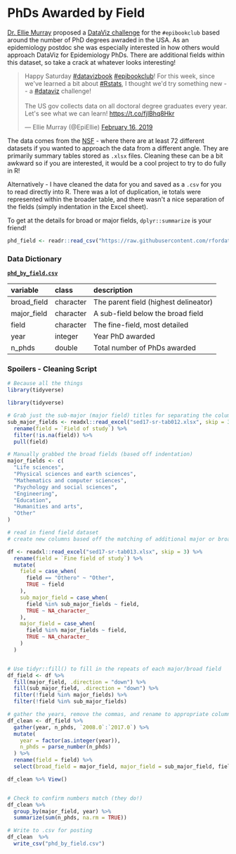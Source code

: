 # PhDs Awarded by Field

[Dr. Ellie Murray](https://twitter.com/EpiEllie) proposed a [DataViz challenge](https://twitter.com/EpiEllie/status/1096876638632140805) for the `#epibookclub` based around the number of PhD degrees awraded in the USA. As an epidemiology postdoc she was especially interested in how others would approach DataViz for Epidemiology PhDs. There are additional fields within this dataset, so take a crack at whatever looks interesting!

<blockquote class="twitter-tweet" data-lang="en"><p lang="en" dir="ltr">Happy Saturday <a href="https://twitter.com/hashtag/datavizbook?src=hash&amp;ref_src=twsrc%5Etfw">#datavizbook</a> <a href="https://twitter.com/hashtag/epibookclub?src=hash&amp;ref_src=twsrc%5Etfw">#epibookclub</a>! For this week, since we&#39;ve learned a bit about <a href="https://twitter.com/hashtag/Rstats?src=hash&amp;ref_src=twsrc%5Etfw">#Rstats</a>, I thought we&#39;d try something new -- a <a href="https://twitter.com/hashtag/dataviz?src=hash&amp;ref_src=twsrc%5Etfw">#dataviz</a> challenge! <br><br>The US gov collects data on all doctoral degree graduates every year. Let&#39;s see what we can learn! <a href="https://t.co/fjIBhq8Hkr">https://t.co/fjIBhq8Hkr</a></p>&mdash; Ellie Murray (@EpiEllie) <a href="https://twitter.com/EpiEllie/status/1096876638632140805?ref_src=twsrc%5Etfw">February 16, 2019</a></blockquote>

The data comes from the [NSF](https://ncses.nsf.gov/pubs/nsf19301/data) - where there are at least 72 different datasets if you wanted to approach the data from a different angle. They are primarily summary tables stored as `.xlsx` files. Cleaning these can be a bit awkward so if you are interested, it would be a cool project to try to do fully in R!

Alternatively - I have cleaned the data for you and saved as a `.csv` for you to read directly into R. There was a lot of duplication, ie totals were represented within the broader table, and there wasn't a nice separation of the fields (simply indentation in the Excel sheet).

To get at the details for broad or major fields, `dplyr::summarize` is your friend!

```r
phd_field <- readr::read_csv("https://raw.githubusercontent.com/rfordatascience/tidytuesday/main/data/2019/2019-02-19/phd_by_field.csv")
```

### Data Dictionary

[**`phd_by_field.csv`**](phd_by_field.csv)  

|variable    |class     |description |
|:-----------|:---------|:-----------|
|broad_field |character | The parent field (highest delineator)          |
|major_field |character | A sub-field below the broad field           |
|field       |character | The fine-field, most detailed          |
|year        |integer   | Year PhD awarded       |
|n_phds      |double    | Total number of PhDs awarded       |



### Spoilers - Cleaning Script

```r
# Because all the things
library(tidyverse)
```

```r
library(tidyverse)

# Grab just the sub-major (major field) titles for separating the columns
sub_major_fields <- readxl::read_excel("sed17-sr-tab012.xlsx", skip = 3) %>%
  rename(field = `Field of study`) %>%
  filter(!is.na(field)) %>%
  pull(field)

# Manually grabbed the broad fields (based off indentation)
major_fields <- c(
  "Life sciences",
  "Physical sciences and earth sciences",
  "Mathematics and computer sciences",
  "Psychology and social sciences",
  "Engineering",
  "Education",
  "Humanities and arts",
  "Other"
)

# read in fiend field dataset
# create new columns based off the matching of additional major or broad fields

df <- readxl::read_excel("sed17-sr-tab013.xlsx", skip = 3) %>%
  rename(field = `Fine field of study`) %>%
  mutate(
    field = case_when(
      field == "Othero" ~ "Other",
      TRUE ~ field
    ),
    sub_major_field = case_when(
      field %in% sub_major_fields ~ field,
      TRUE ~ NA_character_
    ),
    major_field = case_when(
      field %in% major_fields ~ field,
      TRUE ~ NA_character_
    )
  )


# Use tidyr::fill() to fill in the repeats of each major/broad field
df_field <- df %>%
  fill(major_field, .direction = "down") %>%
  fill(sub_major_field, .direction = "down") %>%
  filter(!field %in% major_fields) %>%
  filter(!field %in% sub_major_fields)

# gather the years, remove the commas, and rename to appropriate columns
df_clean <- df_field %>%
  gather(year, n_phds, `2008.0`:`2017.0`) %>%
  mutate(
    year = factor(as.integer(year)),
    n_phds = parse_number(n_phds)
  ) %>%
  rename(field = field) %>%
  select(broad_field = major_field, major_field = sub_major_field, field, year, n_phds)

df_clean %>% View()
```


```r

# Check to confirm numbers match (they do!)
df_clean %>% 
  group_by(major_field, year) %>% 
  summarize(sum(n_phds, na.rm = TRUE))
```


```r
# Write to .csv for posting
df_clean  %>% 
  write_csv("phd_by_field.csv")
```

